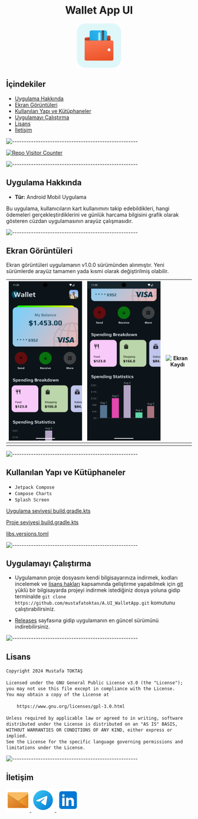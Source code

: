 <h1 align="center">Wallet App UI</h1>

<div align=center>
  <img src="./Readme%20Resources/Wallet App UI Logo.png" alt="Logo" width="120" heigh="120"/>
</div>

## **İçindekiler**

- [Uygulama Hakkında](#uygulama-hakkında)
- [Ekran Görüntüleri](#ekran-görüntüleri)
- [Kullanılan Yapı ve Kütüphaneler](#kullanılan-yapı-ve-kütüphaneler)
- [Uygulamayı Çalıştırma](#uygulamayı-çalıştırma)
- [Lisans](#lisans)
- [İletişim](#i̇letişim)


![-----------------------------------------------------](./Readme%20Resources/Çizgi.png)

<a href="https://github.com/mustafatoktas/W.BE_RepoVisitorCounterAPI" target="_blank"> <img src="https://toktasoft.com/api/github2/repo-visitor-counter.php?repo=jnd4swp257ra8qm&show_repo_name=1&show_date=1&show_brand=0" alt="Repo Visitor Counter"/> </a>


![-----------------------------------------------------](./Readme%20Resources/Çizgi.png)

## Uygulama Hakkında

- **Tür:** Android Mobil Uygulama

Bu uygulama, kullanıcıların kart kullanımını takip edebildikleri, hangi ödemeleri gerçekleştirdiklerini
ve günlük harcama bilgisini grafik olarak gösteren cüzdan uygulamasının arayüz çalışmasıdır.


![-----------------------------------------------------](./Readme%20Resources/Çizgi.png)

## Ekran Görüntüleri

Ekran görüntüleri uygulamanın v1.0.0 sürümünden alınmıştır. Yeni sürümlerde arayüz tamamen yada kısmi olarak değiştirilmiş olabilir.

| ![Ekran Görüntüsü 1](./Readme%20Resources/Ekran%20Görüntüleri/Ekran%20Görüntüsü%201.png) | ![Ekran Görüntüsü 2](./Readme%20Resources/Ekran%20Görüntüleri/Ekran%20Görüntüsü%202.png) | ![Ekran Kaydı](./Readme%20Resources/Ekran%20Görüntüleri/Ekran%20Kaydı.gif) |
| ---------------------------------------------------------------------------------------- | ---------------------------------------------------------------------------------------- | -------------------------------------------------------------------------- |
|                                                                                          |                                                                                          |                                                                            |


![-----------------------------------------------------](./Readme%20Resources/Çizgi.png)

## Kullanılan Yapı ve Kütüphaneler

- `Jetpack Compose`
- `Compose Charts`
- `Splash Screen`

[Uygulama seviyesi build.gradle.kts](./app/build.gradle.kts)

[Proje seviyesi build.gradle.kts](./build.gradle.kts)

[libs.versions.toml](./gradle/libs.versions.toml)


![-----------------------------------------------------](./Readme%20Resources/Çizgi.png)

## Uygulamayı Çalıştırma

- Uygulamanın proje dosyasını kendi bilgisayarınıza indirmek, kodları incelemek ve
  [lisans hakları](https://www.gnu.org/licenses/gpl-3.0.html) kapsamında geliştirme
  yapabilmek için [git](https://git-scm.com) yüklü bir bilgisayarda projeyi indirmek
  istediğiniz dosya yoluna gidip terminalde
  `git clone https://github.com/mustafatoktas/A.UI_WalletApp.git`
  komutunu çalıştırabilirsiniz.

- [Releases](https://github.com/mustafatoktas/A.UI_WalletApp/releases) sayfasına gidip
  uygulamanın en güncel sürümünü indirebilirsiniz.


![-----------------------------------------------------](./Readme%20Resources/Çizgi.png)

## Lisans
    Copyright 2024 Mustafa TOKTAŞ

    Licensed under the GNU General Public License v3.0 (the "License");
    you may not use this file except in compliance with the License.
    You may obtain a copy of the License at

        https://www.gnu.org/licenses/gpl-3.0.html

    Unless required by applicable law or agreed to in writing, software
    distributed under the License is distributed on an "AS IS" BASIS,
    WITHOUT WARRANTIES OR CONDITIONS OF ANY KIND, either express or implied.
    See the License for the specific language governing permissions and
    limitations under the License.


![-----------------------------------------------------](./Readme%20Resources/Çizgi.png)

## İletişim

<a href="mailto:info@mustafatoktas.com"              target="_blank"> <img src="./Readme Resources/İletişim/Mail.png"     alt="Mail"     width="64" heigh="64"/> </a>
<a href="https://t.me/mustafatoktas00"               target="_blank"> <img src="./Readme Resources/İletişim/Telegram.png" alt="Telegram" width="64" heigh="64"/> </a>
<a href="https://www.linkedin.com/in/mustafatoktas/" target="_blank"> <img src="./Readme Resources/İletişim/LinkedIn.png" alt="LinkedIn" width="64" heigh="64"/> </a>